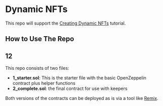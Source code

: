 # Dynamic NFTs
This repo will support the [Creating Dynamic NFTs](https://www.youtube.com/watch?v=E7Rm1LUKhj4) tutorial.  

## How to Use The Repo
## 12
This repo consists of two files:
- **1_starter.sol**: This is the starter file with the basic OpenZeppelin contract plus helper functions
- **2_complete.sol**: the final contract for use with keepers

Both versions of the contracts can be deployed as is via a tool like [Remix](https://remix.ethereum.org/).
